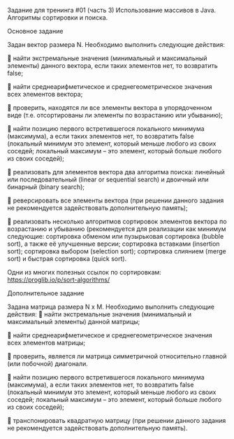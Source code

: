 Задание для тренинга #01 (часть 3)
Использование массивов в Java.
Алгоритмы сортировки и поиска.

Основное задание

Задан вектор размера N. Необходимо выполнить следующие действия:

 найти экстремальные значения (минимальный и максимальный элементы)
данного вектора, если таких элементов нет, то возвратить false;

 найти среднеарифметическое и среднегеометрическое значения всех
элементов вектора;

 проверить, находятся ли все элементы вектора в упорядоченном виде (т.е.
отсортированы ли элементы по возрастанию или убыванию);

 найти позицию первого встретившегося локального минимума (максимума), а
если таких элементов нет, то возвратить false (локальный минимум это элемент,
который меньше любого из своих соседей; локальный максимум – это элемент,
который больше любого из своих соседей);

 реализовать для элементов вектора два алгоритма поиска: линейный или
последовательный (linear or sequential search) и двоичный или бинарный (binary
search);

 реверсировать все элементы вектора (при решении данного задания не
рекомендуется задействовать дополнительную память);

 реализовать несколько алгоритмов сортировок элементов вектора по
возрастанию и убыванию (рекомендуется для реализации как минимум
следующие: сортировка обменом или пузырьковая сортировка (bubble sort), а
также её улучшенные версии; сортировка вставками (insertion sort); сортировка
выбором (selection sort); сортировка слиянием (merge sort) и быстрая сортировка
(quick sort).

Одни из многих полезных ссылок по сортировкам:
https://proglib.io/p/sort-algorithms/

Дополнительное задание

Задана матрица размера N x M. Необходимо выполнить следующие действия:
 найти экстремальные значения (минимальный и максимальный элементы)
данной матрицы;

 найти среднеарифметическое и среднегеометрическое значения всех
элементов матрицы;

 проверить, является ли матрица симметричной относительно главной (или
побочной) диагонали.

 найти позицию первого встретившегося локального минимума (максимума), а
если таких элементов нет, то возвратить false (локальный минимум это элемент,
который меньше любого из своих соседей; локальный максимум – это элемент,
который больше любого из своих соседей);

 транспонировать квадратную матрицу (при решении данного задания не
рекомендуется задействовать дополнительную память).
